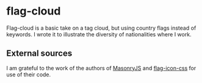 # flag-cloud

Flag-cloud is a basic take on a tag cloud, but using country flags instead of keywords. I wrote it to illustrate the diversity of nationalities where I work.

## External sources

I am grateful to the work of the authors of [MasonryJS](https://github.com/desandro/masonry) and [flag-icon-css](https://github.com/lipis/flag-icon-css) for use of their code.